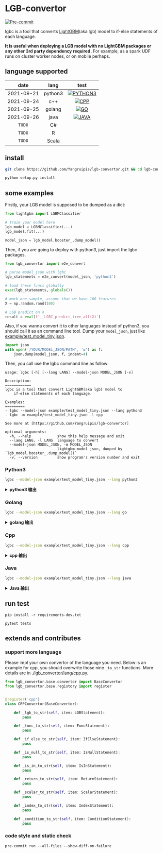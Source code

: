 # LGB-convertor
[![Pre-commit](https://github.com/Yangruipis/lgb-convertor/actions/workflows/pylint.yml/badge.svg?branch=master)](https://github.com/Yangruipis/lgb-convertor/actions/workflows/pylint.yml)

lgbc is a tool that converts [LightGBM](https://github.com/microsoft/LightGBM)(aka lgb) model to if-else statements of each language.

**It is useful when deploying a LGB model with no LightGBM packages or any other 3rd party dependency required.** For example, as a spark UDF runs on cluster worker nodes, or on mobile perhaps.

## language supported

| date       | lang    | test |
|:----------:|:-------:|:----:|
| 2021-09-21 | python3 |  [![PYTHON3](https://github.com/Yangruipis/lgb-convertor/actions/workflows/python3.yml/badge.svg?branch=master)](https://github.com/Yangruipis/lgb-convertor/actions/workflows/python3.yml)    |
| 2021-09-24 | c++     |  [![CPP](https://github.com/Yangruipis/lgb-convertor/actions/workflows/cpp.yml/badge.svg)](https://github.com/Yangruipis/lgb-convertor/actions/workflows/cpp.yml)    |
| 2021-09-25 | golang   |  [![GO](https://github.com/Yangruipis/lgb-convertor/actions/workflows/go.yml/badge.svg?branch=master)](https://github.com/Yangruipis/lgb-convertor/actions/workflows/go.yml)    |
| 2021-09-26 | java    |  [![JAVA](https://github.com/Yangruipis/lgb-convertor/actions/workflows/java.yml/badge.svg?branch=master)](https://github.com/Yangruipis/lgb-convertor/actions/workflows/java.yml)    |
| `TODO` | C\#    |      |
| `TODO` |  R   |      |
| `TODO` |  Scala   |      |

## install

```bash
git clone https://github.com/Yangruipis/lgb-convertor.git && cd lgb-convertor

python setup.py install
```

## some examples

Firstly, your LGB model is supposed to be dumped as a dict:

```python
from lightgbm import LGBMClassifier

# train your model here
lgb_model = LGBMClassifier(...)
lgb_model.fit(...)

model_json = lgb_model.booster_.dump_model()
```

Then, if you are going to deploy with python3, just import the lgbc packages.

```python
from lgb_convertor import e2e_convert

# parse model_json with lgbc
lgb_statements = e2e_convert(model_json, 'python3')

# load these funcs globally
exec(lgb_statements, globals())

# mock one sample, assume that we have 100 features
X = np.random.rand(100)

# LGB predict on X
result = eval(f'__LGBC_predict_tree_all(X)')
```

Also, if you wanna convert it to other languages instead of python3, you should call it as an command line tool. Dump your `model_json`, just like [example/test_model_tiny.json](example/test_model_tiny.json).

```python
import json
with open('/YOUR/MODEL_JSON/PATH', 'w') as f:
    json.dump(model_json, f, indent=4)
```

Then, you call use the lgbc command line as follow:

```
usage: lgbc [-h] [--lang LANG] --model-json MODEL_JSON [-v]

Description:
============
lgbc is a tool that convert LightGBM(aka lgb) model to
    if-else statements of each language.

Examples:
=========
- lgbc --model-json example/test_model_tiny.json --lang python3
- lgbc -m example/test_model_tiny.json -l cpp

See more at [https://github.com/Yangruipis/lgb-convertor]

optional arguments:
  -h, --help            show this help message and exit
  --lang LANG, -l LANG  language to convert
  --model-json MODEL_JSON, -m MODEL_JSON
                        lightgbm model json, dumped by `lgb_model.booster_.dump_model()`
  -v, --version         show program's version number and exit
```


### Python3

```bash
lgbc --model-json example/test_model_tiny.json --lang python3
```

<details>
  <summary><strong>python3 输出</strong></summary>

```python
#
#
# THIS CODE IS GENERATED BY lgb-convertor. DO NOT EDIT IT.
#
# https://github.com/Yangruipis/lgb-convertor
#
# MIT License
#
# Copyright (c) 2021 r.yang
#
# Permission is hereby granted, free of charge, to any person obtaining a copy
# of this software and associated documentation files (the "Software"), to deal
# in the Software without restriction, including without limitation the rights
# to use, copy, modify, merge, publish, distribute, sublicense, and/or sell
# copies of the Software, and to permit persons to whom the Software is
# furnished to do so, subject to the following conditions:
#
# The above copyright notice and this permission notice shall be included in all
# copies or substantial portions of the Software.
#
# THE SOFTWARE IS PROVIDED "AS IS", WITHOUT WARRANTY OF ANY KIND, EXPRESS OR
# IMPLIED, INCLUDING BUT NOT LIMITED TO THE WARRANTIES OF MERCHANTABILITY,
# FITNESS FOR A PARTICULAR PURPOSE AND NONINFRINGEMENT. IN NO EVENT SHALL THE
# AUTHORS OR COPYRIGHT HOLDERS BE LIABLE FOR ANY CLAIM, DAMAGES OR OTHER
# LIABILITY, WHETHER IN AN ACTION OF CONTRACT, TORT OR OTHERWISE, ARISING FROM,
# OUT OF OR IN CONNECTION WITH THE SOFTWARE OR THE USE OR OTHER DEALINGS IN THE
# SOFTWARE.
#

def predict_tree_0(arr):
    import numpy as np

    if ( arr[0] <= 0.1 ):
        return 0.1
    else:
        if ( arr[0] <= 0.5 ):
            return 0.3
        else:
            if ( np.isnan(arr[1]) or arr[1] in (1,2,3,) ):
                return 0.4
            else:
                return 0.5
```

</details>

### Golang

```bash
lgbc --model-json example/test_model_tiny.json --lang go
```

<details>
  <summary><strong>golang 输出</strong></summary>

```go
//
// THIS CODE IS GENERATED BY lgb-convertor. DO NOT EDIT IT.
//
// https://github.com/Yangruipis/lgb-convertor
//
// MIT License
//
// Copyright (c) 2021 r.yang
//
// Permission is hereby granted, free of charge, to any person obtaining a copy
// of this software and associated documentation files (the "Software"), to deal
// in the Software without restriction, including without limitation the rights
// to use, copy, modify, merge, publish, distribute, sublicense, and/or sell
// copies of the Software, and to permit persons to whom the Software is
// furnished to do so, subject to the following conditions:
//
// The above copyright notice and this permission notice shall be included in all
// copies or substantial portions of the Software.
//
// THE SOFTWARE IS PROVIDED "AS IS", WITHOUT WARRANTY OF ANY KIND, EXPRESS OR
// IMPLIED, INCLUDING BUT NOT LIMITED TO THE WARRANTIES OF MERCHANTABILITY,
// FITNESS FOR A PARTICULAR PURPOSE AND NONINFRINGEMENT. IN NO EVENT SHALL THE
// AUTHORS OR COPYRIGHT HOLDERS BE LIABLE FOR ANY CLAIM, DAMAGES OR OTHER
// LIABILITY, WHETHER IN AN ACTION OF CONTRACT, TORT OR OTHERWISE, ARISING FROM,
// OUT OF OR IN CONNECTION WITH THE SOFTWARE OR THE USE OR OTHER DEALINGS IN THE
// SOFTWARE.
//
package main

import "math"

func predict_tree_0(arr []float64) float64 {

        if arr[0] <= 0.1 {
                return 0.1
        } else {

                if arr[0] <= 0.5 {
                        return 0.3
                } else {

                        if math.IsNaN(arr[1]) || (arr[1] == 1 || arr[1] == 2 || arr[1] == 3) {
                                return 0.4
                        } else {
                                return 0.5
                        }
                }
        }
}

```

</details>

### Cpp

```bash
lgbc --model-json example/test_model_tiny.json --lang cpp
```

<details>
  <summary><strong>cpp 输出</strong></summary>

```cpp

//
// THIS CODE IS GENERATED BY lgb-convertor. DO NOT EDIT IT.
//
// https://github.com/Yangruipis/lgb-convertor
//
// MIT License
//
// Copyright (c) 2021 r.yang
//
// Permission is hereby granted, free of charge, to any person obtaining a copy
// of this software and associated documentation files (the "Software"), to deal
// in the Software without restriction, including without limitation the rights
// to use, copy, modify, merge, publish, distribute, sublicense, and/or sell
// copies of the Software, and to permit persons to whom the Software is
// furnished to do so, subject to the following conditions:
//
// The above copyright notice and this permission notice shall be included in all
// copies or substantial portions of the Software.
//
// THE SOFTWARE IS PROVIDED "AS IS", WITHOUT WARRANTY OF ANY KIND, EXPRESS OR
// IMPLIED, INCLUDING BUT NOT LIMITED TO THE WARRANTIES OF MERCHANTABILITY,
// FITNESS FOR A PARTICULAR PURPOSE AND NONINFRINGEMENT. IN NO EVENT SHALL THE
// AUTHORS OR COPYRIGHT HOLDERS BE LIABLE FOR ANY CLAIM, DAMAGES OR OTHER
// LIABILITY, WHETHER IN AN ACTION OF CONTRACT, TORT OR OTHERWISE, ARISING FROM,
// OUT OF OR IN CONNECTION WITH THE SOFTWARE OR THE USE OR OTHER DEALINGS IN THE
// SOFTWARE.
//

#include <cmath>

float predict_tree_0(float* arr)
{

    if ( arr[0] <= 0.1 )
    {
        return 0.1;
    }
    else
    {

        if ( arr[0] <= 0.5 )
        {
            return 0.3;
        }
        else
        {

            if ( std::isnan(arr[1]) || (arr[1] == 1 || arr[1] == 2 || arr[1] == 3) )
            {
                return 0.4;
            }
            else
            {
                return 0.5;
            }
        }
    }
}
```

</details>


### Java

```bash
lgbc --model-json example/test_model_tiny.json --lang java
```

<details>
  <summary><strong>Java 输出</strong></summary>


```java
//
//
// THIS CODE IS GENERATED BY lgb-convertor. DO NOT EDIT IT.
//
// https://github.com/Yangruipis/lgb-convertor
//
// MIT License
//
// Copyright (c) 2021 r.yang
//
// Permission is hereby granted, free of charge, to any person obtaining a copy
// of this software and associated documentation files (the "Software"), to deal
// in the Software without restriction, including without limitation the rights
// to use, copy, modify, merge, publish, distribute, sublicense, and/or sell
// copies of the Software, and to permit persons to whom the Software is
// furnished to do so, subject to the following conditions:
//
// The above copyright notice and this permission notice shall be included in all
// copies or substantial portions of the Software.
//
// THE SOFTWARE IS PROVIDED "AS IS", WITHOUT WARRANTY OF ANY KIND, EXPRESS OR
// IMPLIED, INCLUDING BUT NOT LIMITED TO THE WARRANTIES OF MERCHANTABILITY,
// FITNESS FOR A PARTICULAR PURPOSE AND NONINFRINGEMENT. IN NO EVENT SHALL THE
// AUTHORS OR COPYRIGHT HOLDERS BE LIABLE FOR ANY CLAIM, DAMAGES OR OTHER
// LIABILITY, WHETHER IN AN ACTION OF CONTRACT, TORT OR OTHERWISE, ARISING FROM,
// OUT OF OR IN CONNECTION WITH THE SOFTWARE OR THE USE OR OTHER DEALINGS IN THE
// SOFTWARE.
//
public class LGBConvertor {
    public static final double NaN = 0.0d / 0.0;
    private double predict_tree_0(double[] arr) {

        if ( arr[0] <= 0.1 ) {
            return 0.1;
        } else {

            if ( arr[0] <= 0.5 ) {
                return 0.3;
            } else {

                if ( Double.isNaN(arr[1]) || (Math.abs(arr[1] - 1) <= 1e-6 || Math.abs(arr[1] - 2) <= 1e-6 || Math.abs(arr[1] - 3) <= 1e-6) ) {
                    return 0.4;
                } else {
                    return 0.5;
                }
            }
        }
    }

    private double predict_tree_all(double[] arr) {
    return predict_tree_0(arr);
    }

}

```

</details>

## run test

```
pip install -r requirements-dev.txt

pytest tests
```

## extends and contributes

### support more language

Please impl your own convertor of the language you need. Below is an example for cpp, you should overwrite those nine `_to_str` functions. More details are in [./lgb_convertor/lang/cpp.py](./lgb_convertor/lang/cpp.py).

```python
from lgb_convertor.base.convertor import BaseConvertor
from lgb_convertor.base.registory import register


@register('cpp')
class CPPConvertor(BaseConvertor):

    def _lgb_to_str(self, item: LGBStatement):
        pass

    def _func_to_str(self, item: FuncStatement):
        pass

    def _if_else_to_str(self, item: IfElseStatement):
        pass

    def _is_null_to_str(self, item: IsNullStatement):
        pass

    def _is_in_to_str(self, item: IsInStatement):
        pass

    def _return_to_str(self, item: ReturnStatement):
        pass

    def _scalar_to_str(self, item: ScalarStatement):
        pass

    def _index_to_str(self, item: IndexStatement):
        pass

    def _condition_to_str(self, item: ConditionStatement):
        pass

```

### code style and static check

```
pre-commit run --all-files --show-diff-on-failure
```
